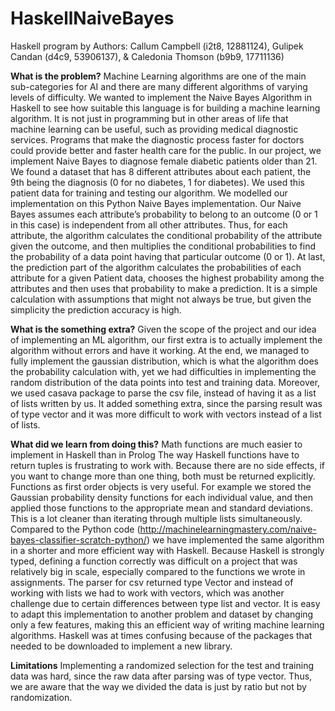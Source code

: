 # HaskellNaiveBayes

Haskell program by Authors: Callum Campbell (i2t8, 12881124), Gulipek Candan (d4c9, 53906137), & Caledonia Thomson (b9b9, 17711136)

**What is the problem?**
	Machine Learning algorithms are one of the main sub-categories for AI and there are many different algorithms of varying levels of difficulty. We wanted to implement the Naive Bayes Algorithm in Haskell to see how suitable this language is for building a machine learning algorithm. It is not just in programming but in other areas of life that machine learning can be useful, such as providing medical diagnostic services. Programs that make the diagnostic process faster for doctors could provide better and faster health care for the public. In our project, we implement Naive Bayes to diagnose female diabetic patients older than 21. We found a dataset that has 8 different attributes about each patient, the 9th being the diagnosis (0 for no diabetes, 1 for diabetes). 
We used this patient data for training and testing our algorithm.
We modelled our implementation on this Python Naive Bayes implementation.
Our Naive Bayes assumes each attribute’s probability to belong to an outcome (0 or 1 in this case) is independent from all other attributes. Thus, for each attribute, the algorithm calculates the conditional probability of the attribute given the outcome, and then multiplies the conditional probabilities to find the probability of a data point having that particular outcome (0 or 1). 
	At last, the prediction part of the algorithm calculates the probabilities of each attribute for a given Patient data, chooses the highest probability among the attributes and then uses that probability to make a prediction. It is a simple calculation with assumptions that might not always be true, but given the simplicity the prediction accuracy is high. 

**What is the something extra?**
	Given the scope of the project and our idea of implementing an ML algorithm, our first extra is to actually implement the algorithm without errors and have it working. At the end, we managed to fully implement the gaussian distribution, which is what the algorithm does the probability calculation with, yet we had difficulties in implementing the random distribution of the data points into test and training data. Moreover, we used casava package to parse the csv file, instead of having it as a list of lists written by us. It added something extra, since the parsing result was of type vector and it was more difficult to work with vectors instead of a list of lists. 

**What did we learn from doing this?**
Math functions are much easier to implement in Haskell than in Prolog
The way Haskell functions have to return tuples is frustrating to work with. Because there are no side effects, if you want to change more than one thing, both must be returned explicitly. 
Functions as first order objects is very useful. For example we stored the Gaussian probability density functions for each individual value, and then applied those functions to the appropriate mean and standard deviations. This is a lot cleaner than iterating through multiple lists simultaneously. 
Compared to the Python code (http://machinelearningmastery.com/naive-bayes-classifier-scratch-python/) we have implemented the same algorithm in a shorter and more efficient way with Haskell. 
Because Haskell is strongly typed, defining a function correctly was difficult on a project that was relatively big in scale, especially compared to the functions we wrote in assignments. 
The parser for csv returned type Vector and instead of working with lists we had to work with vectors, which was another challenge due to certain differences between type list and vector. 
It is easy to adapt this implementation to another problem and dataset by changing only a few features, making this an efficient way of writing machine learning algorithms. 
Haskell was at times confusing because of the packages that needed to be downloaded to implement a new library.


**Limitations**
Implementing a randomized selection for the test and training data was hard, since the raw data after parsing was of type vector. Thus, we are aware that the way we divided the data is just by ratio but not by randomization. 

